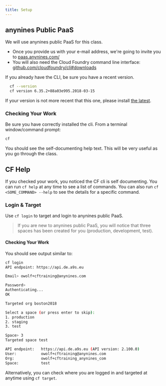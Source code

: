 ```yaml
---
title: Setup
---
```


## anynines Public PaaS

We will use anynines public PaaS for this class.

* Once you provide us with your e-mail address, we're going to invite you to <a href="https://paas.anynines.com/" target="_blank">paas.anynines.com/</a>
* You will also need the Cloud Foundry command line interface: <a href="https://github.com/cloudfoundry/cli#downloads" target="_blank">github.com/cloudfoundry/cli#downloads</a>

If you already have the CLI, be sure you have a recent version.

```sh
  cf --version
  cf version 6.35.2+88a03e995.2018-03-15
```
If your version is not more recent that this one, please install <a href="https://docs.cloudfoundry.org/cf-cli/install-go-cli.html" target="_blank">the latest</a>.

### Checking Your Work

Be sure you have correctly installed the cli. From a terminal window/command prompt:

```sh
cf
```

You should see the self-documenting help text. This will be very useful as you go through the class.


## CF Help

If you checked your work, you noticed the CF cli is self documenting.  You can run `cf help` at any time to see a list of commands.  You can also run `cf <SOME_COMMAND> --help` to see the details for a specific command.

### Login & Target

Use `cf login` to target and login to anynines public PaaS.

> If you are new to anynines public PaaS, you will notice that three spaces has been created for you (production, development, test).

#### Checking Your Work

You should see output similar to:

```sh
cf login
API endpoint: https://api.de.a9s.eu

Email> owolf+cftraining@anynines.com

Password>
Authenticating...
OK

Targeted org boston2018

Select a space (or press enter to skip):
1. production
2. staging
3. test

Space> 3
Targeted space test

API endpoint:   https://api.de.a9s.eu (API version: 2.100.0)
User:           owolf+cftraining@anynines.com
Org:            owolf+cftraining_anynines_com
Space:          test
```

Alternatively, you can check where you are logged in and targeted at anytime using `cf target`.
